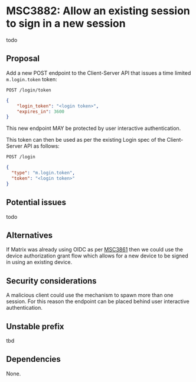 # MSC3882: Allow an existing session to sign in a new session

todo

## Proposal

Add a new POST endpoint to the Client-Server API that issues a time limited `m.login.token` token:

`POST /login/token`

```json
{
    "login_token": "<login token>",
    "expires_in": 3600
}
```

This new endpoint MAY be protected by user interactive authentication.

This token can then be used as per the existing Login spec of the Client-Server API as follows:

`POST /login`

```json
{
  "type": "m.login.token",
  "token": "<login token>"
}
```

## Potential issues

todo

## Alternatives

If Matrix was already using OIDC as per [MSC3861](https://github.com/matrix-org/matrix-spec-proposals/pull/3861) then we could use the device authorization grant flow which allows for a new device to be signed in using an existing device.

## Security considerations

A malicious client could use the mechanism to spawn more than one session. For this reason the endpoint can be placed behind user interactive authentication.

## Unstable prefix

tbd

## Dependencies

None.
